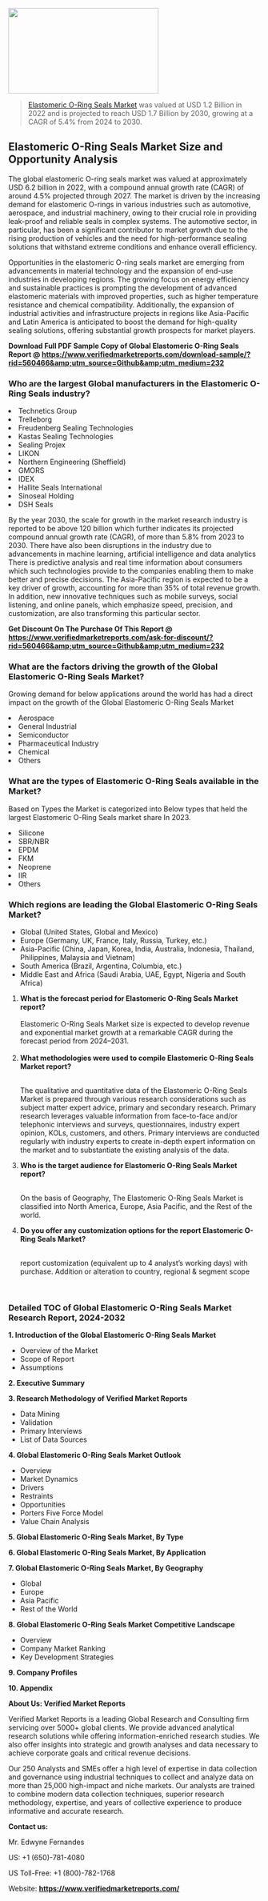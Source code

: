 
<img src="https://ffe5etoiles.com/wp-content/uploads/2024/12/MST1-300x171.png" alt="" width="300" height="171" class="alignnone size-medium wp-image-20088" /><blockquote><p><p><a href="https://www.verifiedmarketreports.com/download-sample/?rid=560466&utm_source=Github&utm_medium=232" target="_blank">Elastomeric O-Ring Seals Market</a> was valued at USD 1.2 Billion in 2022 and is projected to reach USD 1.7 Billion by 2030, growing at a CAGR of 5.4% from 2024 to 2030.</p></blockquote><p><h2>Elastomeric O-Ring Seals Market Size and Opportunity Analysis</h2><p>The global elastomeric O-ring seals market was valued at approximately USD 6.2 billion in 2022, with a compound annual growth rate (CAGR) of around 4.5% projected through 2027. The market is driven by the increasing demand for elastomeric O-rings in various industries such as automotive, aerospace, and industrial machinery, owing to their crucial role in providing leak-proof and reliable seals in complex systems. The automotive sector, in particular, has been a significant contributor to market growth due to the rising production of vehicles and the need for high-performance sealing solutions that withstand extreme conditions and enhance overall efficiency.</p><p>Opportunities in the elastomeric O-ring seals market are emerging from advancements in material technology and the expansion of end-use industries in developing regions. The growing focus on energy efficiency and sustainable practices is prompting the development of advanced elastomeric materials with improved properties, such as higher temperature resistance and chemical compatibility. Additionally, the expansion of industrial activities and infrastructure projects in regions like Asia-Pacific and Latin America is anticipated to boost the demand for high-quality sealing solutions, offering substantial growth prospects for market players.</p></p><p class=""><strong>Download Full PDF Sample Copy of Global Elastomeric O-Ring Seals Report @ <a href="https://www.verifiedmarketreports.com/download-sample/?rid=560466&amp;utm_source=Github&amp;utm_medium=232" target="_blank">https://www.verifiedmarketreports.com/download-sample/?rid=560466&amp;utm_source=Github&amp;utm_medium=232</a></strong></p><h3 id="" class="">Who are the largest Global manufacturers in the Elastomeric O-Ring Seals industry?</h3><p><li>Technetics Group</li><li> Trelleborg</li><li> Freudenberg Sealing Technologies</li><li> Kastas Sealing Technologies</li><li> Sealing Projex</li><li> LIKON</li><li> Northern Engineering (Sheffield)</li><li> GMORS</li><li> IDEX</li><li> Hallite Seals International</li><li> Sinoseal Holding</li><li> DSH Seals</li></p><div class=""><div class="" dir="" data-message-author-role="" data-message-id="" data-message-model-slug=""><div class=""><div class=""><div class=""><div class="" dir="" data-message-author-role="" data-message-id="" data-message-model-slug=""><div class=""><div class=""><p>By the year 2030, the scale for growth in the market research industry is reported to be above 120 billion which further indicates its projected compound annual growth rate (CAGR), of more than 5.8% from 2023 to 2030. There have also been disruptions in the industry due to advancements in machine learning, artificial intelligence and data analytics There is predictive analysis and real time information about consumers which such technologies provide to the companies enabling them to make better and precise decisions. The Asia-Pacific region is expected to be a key driver of growth, accounting for more than 35% of total revenue growth. In addition, new innovative techniques such as mobile surveys, social listening, and online panels, which emphasize speed, precision, and customization, are also transforming this particular sector.</p><p><strong>Get Discount On The Purchase Of This Report @&nbsp; <a href="https://www.verifiedmarketreports.com/ask-for-discount/?rid=560466&amp;utm_source=Github&amp;utm_medium=232" target="_blank">https://www.verifiedmarketreports.com/ask-for-discount/?rid=560466&amp;utm_source=Github&amp;utm_medium=232</a></strong></p></div></div></div></div></div></div></div></div><h3 id="" class="">What are the factors driving the growth of the Global Elastomeric O-Ring Seals Market?</h3><p id="" class="">Growing demand for below applications around the world has had a direct impact on the growth of the Global Elastomeric O-Ring Seals Market</p><p id="" class=""><li>Aerospace</li><li> General Industrial</li><li> Semiconductor</li><li> Pharmaceutical Industry</li><li> Chemical</li><li> Others</li></p><h3 id="" class="">What are the types of Elastomeric O-Ring Seals available in the Market?</h3><p id="" class="">Based on Types the Market is categorized into Below types that held the largest Elastomeric O-Ring Seals market share In 2023.</p><p id="" class=""><li>Silicone</li><li> SBR/NBR</li><li> EPDM</li><li> FKM</li><li> Neoprene</li><li> IIR</li><li> Others</li></p><h3 id="" class="">Which regions are leading the Global Elastomeric O-Ring Seals Market?</h3><ul><li>Global (United States, Global and Mexico)</li><li>Europe (Germany, UK, France, Italy, Russia, Turkey, etc.)</li><li>Asia-Pacific (China, Japan, Korea, India, Australia, Indonesia, Thailand, Philippines, Malaysia and Vietnam)</li><li>South America (Brazil, Argentina, Columbia, etc.)</li><li>Middle East and Africa (Saudi Arabia, UAE, Egypt, Nigeria and South Africa)</li></ul><p><ol><li><strong>What is the forecast period for Elastomeric O-Ring Seals Market report?<br /></strong><br /><span data-sheets-root="1" data-sheets-value="{&quot;1&quot;:2,&quot;2&quot;:&quot;XXXX size is expected to develop revenue and exponential market growth at a remarkable CAGR during the forecast period from 2024&ndash;2030.&quot;}" data-sheets-userformat="{&quot;2&quot;:12674,&quot;4&quot;:{&quot;1&quot;:2,&quot;2&quot;:16776960},&quot;10&quot;:2,&quot;11&quot;:0,&quot;15&quot;:&quot;Arial&quot;,&quot;16&quot;:12}">Elastomeric O-Ring Seals Market size is expected to develop revenue and exponential market growth at a remarkable CAGR during the forecast period from 2024&ndash;2031.</span><br /><br /></li><li><strong>What methodologies were used to compile Elastomeric O-Ring Seals Market report?<br /><br /></strong><p>The qualitative and quantitative data of the&nbsp;Elastomeric O-Ring Seals Market is prepared through various research considerations such as subject matter expert advice, primary and secondary research. Primary research leverages valuable information from face-to-face and/or telephonic interviews and surveys, questionnaires, industry expert opinion, KOLs, customers, and others. Primary interviews are conducted regularly with industry experts to create in-depth expert information on the market and to substantiate the existing analysis of the data.&nbsp;</p></li><li><strong>Who is the target audience for Elastomeric O-Ring Seals Market report?<br /><br /></strong><p>On the basis of Geography, The&nbsp;Elastomeric O-Ring Seals Market is classified into North America, Europe, Asia Pacific, and the Rest of the world.</p></li><li><strong>Do you offer any customization options for the report Elastomeric O-Ring Seals Market?<br /><br /></strong><p>report customization (equivalent up to 4 analyst&rsquo;s working days) with purchase. Addition or alteration to country, regional &amp; segment scope</p><p>&nbsp;</p></li></ol></p><h3 id="" class="">Detailed TOC of Global Elastomeric O-Ring Seals Market Research Report, 2024-2032</h3><p id="" class=""><strong>1. Introduction of the Global Elastomeric O-Ring Seals Market</strong></p><ul><li>Overview of the Market</li><li>Scope of Report</li><li>Assumptions</li></ul><p id="" class=""><strong>2. Executive Summary</strong></p><p id="" class=""><strong>3. Research Methodology of&nbsp;Verified Market Reports</strong></p><ul><li>Data Mining</li><li>Validation</li><li>Primary Interviews</li><li>List of Data Sources</li></ul><p id="" class=""><strong>4. Global Elastomeric O-Ring Seals Market Outlook</strong></p><ul><li>Overview</li><li>Market Dynamics</li><li>Drivers</li><li>Restraints</li><li>Opportunities</li><li>Porters Five Force Model</li><li>Value Chain Analysis</li></ul><p id="" class=""><strong>5. Global Elastomeric O-Ring Seals Market, By&nbsp;Type</strong></p><p id="" class=""><strong>6. Global Elastomeric O-Ring Seals Market, By Application</strong></p><p id="" class=""><strong>7. Global Elastomeric O-Ring Seals Market, By Geography</strong></p><ul><li>Global</li><li>Europe</li><li>Asia Pacific</li><li>Rest of the World</li></ul><p id="" class=""><strong>8. Global Elastomeric O-Ring Seals Market Competitive Landscape</strong></p><ul><li>Overview</li><li>Company Market Ranking</li><li>Key Development Strategies</li></ul><p id="" class=""><strong>9. Company Profiles</strong></p><p id="" class=""><strong>10. Appendix</strong></p><p id="" class=""><strong>About Us: Verified Market Reports</strong></p><p id="" class="">Verified Market Reports is a leading Global Research and Consulting firm servicing over 5000+ global clients. We provide advanced analytical research solutions while offering information-enriched research studies. We also offer insights into strategic and growth analyses and data necessary to achieve corporate goals and critical revenue decisions.</p><p id="" class="">Our 250 Analysts and SMEs offer a high level of expertise in data collection and governance using industrial techniques to collect and analyze data on more than 25,000 high-impact and niche markets. Our analysts are trained to combine modern data collection techniques, superior research methodology, expertise, and years of collective experience to produce informative and accurate research.</p><p id="" class=""><strong>Contact us:</strong></p><p id="" class="">Mr. Edwyne Fernandes</p><p id="" class="">US: +1 (650)-781-4080</p><p id="" class="">US Toll-Free: +1 (800)-782-1768</p><p id="" class="">Website: <a target="" data-test-app-aware-link=""><strong>https://www.verifiedmarketreports.com/</strong></a></p>

